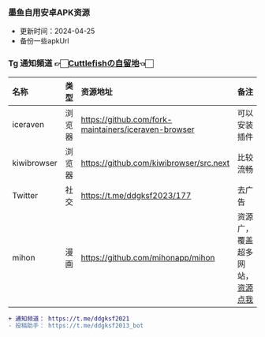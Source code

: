 ### 墨鱼自用安卓APK资源
* 更新时间：2024-04-25
* 备份一些apkUrl
  
### Tg 通知頻道 👉🏻[Cuttlefishの自留地](https://t.me/ddgksf2021)👈🏻  

| 名称 | 类型  | 资源地址 | 备注 |
| :----- | :----- | :----- | :----- |
| iceraven    |  浏览器 | https://github.com/fork-maintainers/iceraven-browser | 可以安装插件 |
| kiwibrowser |  浏览器 | https://github.com/kiwibrowser/src.next | 比较流畅 |
| Twitter     |  社交 | https://t.me/ddgksf2023/177 | 去广告 |
| mihon       |  漫画 | https://github.com/mihonapp/mihon | 资源广，覆盖超多网站，[资源点我](https://raw.githubusercontent.com/keiyoushi/extensions/repo/index.min.json) |




```diff
+ 通知频道： https://t.me/ddgksf2021
- 投稿助手： https://t.me/ddgksf2013_bot
```
